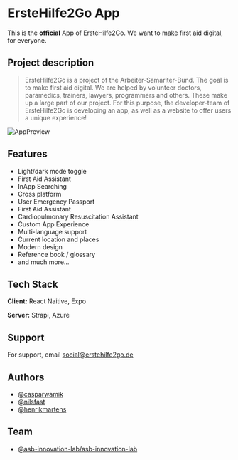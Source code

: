 # ErsteHilfe2Go App

This is the **official** App of ErsteHilfe2Go. We want to make first aid digital, for everyone. 

## Project description

> ErsteHilfe2Go is a project of the Arbeiter-Samariter-Bund. The goal is to make first aid digital. 
We are helped by volunteer doctors, paramedics, trainers, lawyers, programmers and others. 
These make up a large part of our project.
For this purpose, the developer-team of ErsteHilfe2Go is developing an app, as well as a website to offer users a unique experience!


![AppPreview](https://de.share-your-photo.com/img/a12c2cfe5e.png)


## Features

- Light/dark mode toggle
- First Aid Assistant
- InApp Searching
- Cross platform
- User Emergency Passport
- First Aid Assistant
- Cardiopulmonary Resuscitation Assistant
- Custom App Experience
- Multi-language support
- Current location and places
- Modern design
- Reference book / glossary
- and much more...


## Tech Stack

**Client:** React Naitive, Expo

**Server:** Strapi, Azure


## Support

For support, email social@erstehilfe2go.de


## Authors

- [@casparwamik](https://github.com/casparwamik)
- [@nilsfast](https://github.com/nilsfast)
- [@henrikmartens](https://github.com/henrikmartens)

## Team

- [@asb-innovation-lab/asb-innovation-lab](https://github.com/orgs/asb-innovation-lab/teams/asb-innovation-lab)
